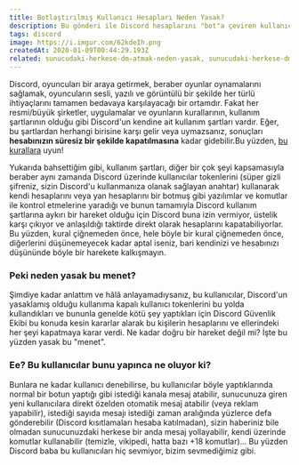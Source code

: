 ```yaml
---
title: Botlaştırılmış Kullanıcı Hesapları Neden Yasak?
description: Bu gönderi ile Discord hesaplarını "bot"a çeviren kullanıcıların neden bunu yapmaması gerektiğini ve bunun neden yasak olduğunu öğrenebilirsiniz.
tags: discord
image: https://i.imgur.com/62kdeIh.png
createdAt: 2020-01-09T00:44:29.193Z
related: sunucudaki-herkese-dm-atmak-neden-yasak, sunucudaki-herkese-dm-atmak-neden-yasak
---
```


Discord, oyuncuları bir araya getirmek, beraber oyunlar oynamalarını sağlamak, oyuncuların sesli, yazılı ve görüntülü bir şekilde her türlü ihtiyaçlarını tamamen bedavaya karşılayacağı bir ortamdır. Fakat her resmi/büyük şirketler, uygulamalar ve oyunların kurallarının, kullanım şartlarının olduğu gibi Discord'un kendine ait kullanım şartları vardır. Eğer, bu şartlardan herhangi birisine karşı gelir veya uymazsanız, sonuçları **hesabınızın süresiz bir şekilde kapatılmasına** kadar gidebilir.Bu yüzden, [bu kurallara](https://discord.com/terms) uyun!

Yukarıda bahsettiğim gibi, kullanım şartları, diğer bir çok şeyi kapsamasıyla beraber aynı zamanda Discord üzerinde kullanıcılar tokenlerini (süper gizli şifreniz, sizin Discord'u kullanmanıza olanak sağlayan anahtar) kullanarak kendi hesaplarını veya yan hesaplarını bir botmuş gibi yazılımlar ve komutlar ile kontrol etmelerine yaradığı ve bunun tamamıyla Discord kullanım şartlarına aykırı bir hareket olduğu için Discord buna izin vermiyor, üstelik karşı çıkıyor ve anlaşıldığı taktirde direkt olarak hesaplarını kapatabiliyorlar. Bu yüzden, kural çiğnemeden önce, hele böyle bir kural çiğnemeden önce, diğerlerini düşünemeyecek kadar aptal iseniz, bari kendinizi ve hesabınızı düşününde böyle bir harekete kalkışmayın.

### Peki neden yasak bu menet?

Şimdiye kadar anlattım ve hâlâ anlayamadıysanız, bu kullanıcılar, Discord'un yasaklamış olduğu kullanıma kapalı kullanıcı tokenlerini bu yolda kullandıkları ve bununla genelde kötü şey yaptıkları için Discord Güvenlik Ekibi bu konuda kesin kararlar alarak bu kişilerin hesaplarını ve ellerindeki her şeyi kapatmaya karar verdi. Ne kadar doğru bir hareket değil mi? İşte bu yüzden yasak bu "menet".

### Ee? Bu kullanıcılar bunu yapınca ne oluyor ki?

Bunlara ne kadar kullanıcı denebilirse, bu kullanıcılar böyle yaptıklarında normal bir botun yaptığı gibi istediği kanala mesaj atabilir, sunucunuza giren yeni kullanıcılara direkt özelden otomatik mesaj atabilir (veya reklam yapabilir), istediği sayıda mesajı istediği zaman aralığında yüzlerce defa gönderebilir (Discord kısıtlamaları hesaba katılmadan), sizin haberiniz bile olmadan sunucunuzdaki herkese bir anda mesaj yollayabilir, kendi üzerinde komutlar kullanabilir (temizle, vikipedi, hatta bazı +18 komutlar)... Bu yüzden Discord baba bu kullanıcıları hiç sevmiyor, bizim sevmediğimiz gibi.
